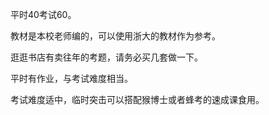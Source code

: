 平时40考试60。

教材是本校老师编的，可以使用浙大的教材作为参考。

逛逛书店有卖往年的考题，请务必买几套做一下。

平时有作业，与考试难度相当。

考试难度适中，临时突击可以搭配猴博士或者蜂考的速成课食用。